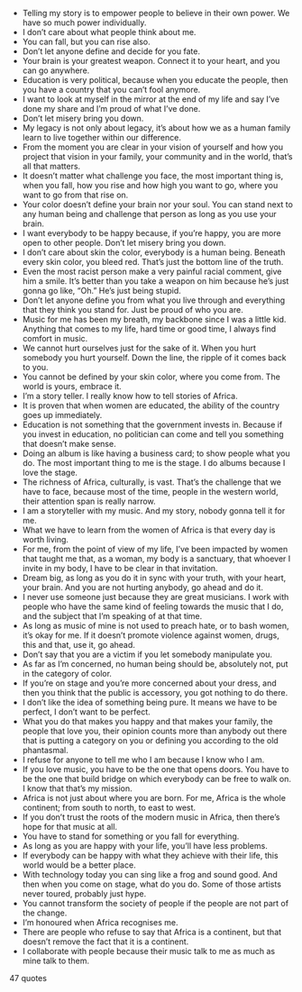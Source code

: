  - Telling my story is to empower people to believe in their own power. We have so much power individually.
 - I don’t care about what people think about me.
 - You can fall, but you can rise also.
 - Don’t let anyone define and decide for you fate.
 - Your brain is your greatest weapon. Connect it to your heart, and you can go anywhere.
 - Education is very political, because when you educate the people, then you have a country that you can’t fool anymore.
 - I want to look at myself in the mirror at the end of my life and say I’ve done my share and I’m proud of what I’ve done.
 - Don’t let misery bring you down.
 - My legacy is not only about legacy, it’s about how we as a human family learn to live together within our difference.
 - From the moment you are clear in your vision of yourself and how you project that vision in your family, your community and in the world, that’s all that matters.
 - It doesn’t matter what challenge you face, the most important thing is, when you fall, how you rise and how high you want to go, where you want to go from that rise on.
 - Your color doesn’t define your brain nor your soul. You can stand next to any human being and challenge that person as long as you use your brain.
 - I want everybody to be happy because, if you’re happy, you are more open to other people. Don’t let misery bring you down.
 - I don’t care about skin the color, everybody is a human being. Beneath every skin color, you bleed red. That’s just the bottom line of the truth.
 - Even the most racist person make a very painful racial comment, give him a smile. It’s better than you take a weapon on him because he’s just gonna go like, “Oh.” He’s just being stupid.
 - Don’t let anyone define you from what you live through and everything that they think you stand for. Just be proud of who you are.
 - Music for me has been my breath, my backbone since I was a little kid. Anything that comes to my life, hard time or good time, I always find comfort in music.
 - We cannot hurt ourselves just for the sake of it. When you hurt somebody you hurt yourself. Down the line, the ripple of it comes back to you.
 - You cannot be defined by your skin color, where you come from. The world is yours, embrace it.
 - I’m a story teller. I really know how to tell stories of Africa.
 - It is proven that when women are educated, the ability of the country goes up immediately.
 - Education is not something that the government invests in. Because if you invest in education, no politician can come and tell you something that doesn’t make sense.
 - Doing an album is like having a business card; to show people what you do. The most important thing to me is the stage. I do albums because I love the stage.
 - The richness of Africa, culturally, is vast. That’s the challenge that we have to face, because most of the time, people in the western world, their attention span is really narrow.
 - I am a storyteller with my music. And my story, nobody gonna tell it for me.
 - What we have to learn from the women of Africa is that every day is worth living.
 - For me, from the point of view of my life, I’ve been impacted by women that taught me that, as a woman, my body is a sanctuary, that whoever I invite in my body, I have to be clear in that invitation.
 - Dream big, as long as you do it in sync with your truth, with your heart, your brain. And you are not hurting anybody, go ahead and do it.
 - I never use someone just because they are great musicians. I work with people who have the same kind of feeling towards the music that I do, and the subject that I’m speaking of at that time.
 - As long as music of mine is not used to preach hate, or to bash women, it’s okay for me. If it doesn’t promote violence against women, drugs, this and that, use it, go ahead.
 - Don’t say that you are a victim if you let somebody manipulate you.
 - As far as I’m concerned, no human being should be, absolutely not, put in the category of color.
 - If you’re on stage and you’re more concerned about your dress, and then you think that the public is accessory, you got nothing to do there.
 - I don’t like the idea of something being pure. It means we have to be perfect, I don’t want to be perfect.
 - What you do that makes you happy and that makes your family, the people that love you, their opinion counts more than anybody out there that is putting a category on you or defining you according to the old phantasmal.
 - I refuse for anyone to tell me who I am because I know who I am.
 - If you love music, you have to be the one that opens doors. You have to be the one that build bridge on which everybody can be free to walk on. I know that that’s my mission.
 - Africa is not just about where you are born. For me, Africa is the whole continent; from south to north, to east to west.
 - If you don’t trust the roots of the modern music in Africa, then there’s hope for that music at all.
 - You have to stand for something or you fall for everything.
 - As long as you are happy with your life, you’ll have less problems.
 - If everybody can be happy with what they achieve with their life, this world would be a better place.
 - With technology today you can sing like a frog and sound good. And then when you come on stage, what do you do. Some of those artists never toured, probably just hype.
 - You cannot transform the society of people if the people are not part of the change.
 - I’m honoured when Africa recognises me.
 - There are people who refuse to say that Africa is a continent, but that doesn’t remove the fact that it is a continent.
 - I collaborate with people because their music talk to me as much as mine talk to them.

47 quotes